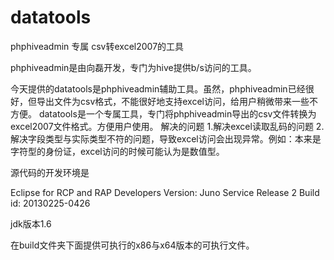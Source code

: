 datatools
=========

phphiveadmin 专属 csv转excel2007的工具

phphiveadmin是由向磊开发，专门为hive提供b/s访问的工具。

今天提供的datatools是phphiveadmin辅助工具。虽然，phphiveadmin已经很好，但导出文件为csv格式，不能很好地支持excel访问，给用户稍微带来一些不方便。
datatools是一个专属工具，专门将phphiveadmin导出的csv文件转换为excel2007文件格式。方便用户使用。
解决的问题
1.解决excel读取乱码的问题
2.解决字段类型与实际类型不符的问题，导致excel访问会出现异常。例如：本来是字符型的身份证，excel访问的时候可能认为是数值型。


源代码的开发环境是

Eclipse for RCP and RAP Developers
Version: Juno Service Release 2
Build id: 20130225-0426

jdk版本1.6



在build文件夹下面提供可执行的x86与x64版本的可执行文件。
